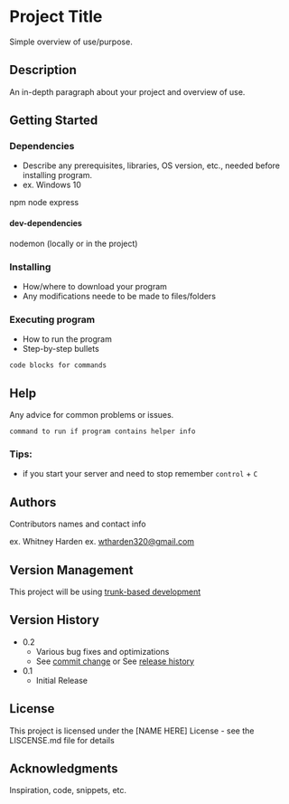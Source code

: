 # Project Title

Simple overview of use/purpose.

## Description

An in-depth paragraph about your project and overview of use.

## Getting Started

### Dependencies

* Describe any prerequisites, libraries, OS version, etc., needed before installing program.
* ex. Windows 10

npm
node
express

#### dev-dependencies

nodemon (locally or in the project)

### Installing

* How/where to download your program
* Any modifications neede to be made to files/folders

### Executing program

* How to run the program
* Step-by-step bullets

```
code blocks for commands
```

## Help

Any advice for common problems or issues.
```
command to run if program contains helper info
```

### Tips:

* if you start your server and need to stop remember ```control``` + ```C```

## Authors

Contributors names and contact info

ex. Whitney Harden
ex. [wtharden320@gmail.com](wtharden320@gmail.com)

## Version Management

This project will be using [trunk-based development](https://www.atlassian.com/continuous-delivery/continuous-integration/trunk-based-development)

## Version History

* 0.2
    * Various bug fixes and optimizations
    * See [commit change]() or See [release history]()
* 0.1
    * Initial Release

## License

This project is licensed under the [NAME HERE] License - see the LISCENSE.md file for details

## Acknowledgments

Inspiration, code, snippets, etc.